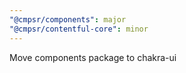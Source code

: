 ```yaml
---
"@cmpsr/components": major
"@cmpsr/contentful-core": minor
---
```


Move components package to chakra-ui
